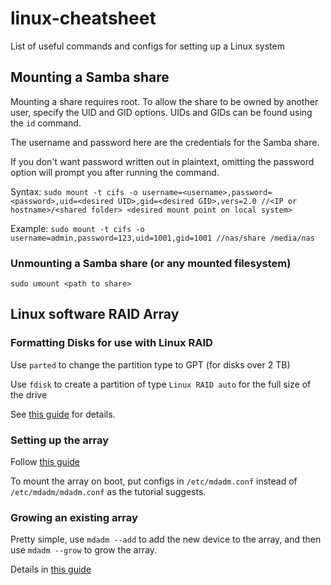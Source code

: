 # linux-cheatsheet
List of useful commands and configs for setting up a Linux system

## Mounting a Samba share
Mounting a share requires root. To allow the share to be owned by another user, specify the UID and GID options. UIDs and GIDs can be found using the `id` command.

The username and password here are the credentials for the Samba share.

If you don't want password written out in plaintext, omitting the password option will prompt you after running the command. 

Syntax:
`sudo mount -t cifs -o username=<username>,password=<password>,uid=<desired UID>,gid=<desired GID>,vers=2.0 //<IP or hostname>/<shared folder> <desired mount point on local system>`

Example:
`sudo mount -t cifs -o username=admin,password=123,uid=1001,gid=1001 //nas/share /media/nas`

### Unmounting a Samba share (or any mounted filesystem)
`sudo umount <path to share>`

## Linux software RAID Array

### Formatting Disks for use with Linux RAID

Use `parted` to change the partition type to GPT (for disks over 2 TB)

Use `fdisk` to create a partition of type `Linux RAID auto` for the full size of the drive

See [this guide](https://www.tecmint.com/create-raid-6-in-linux/) for details.

### Setting up the array

Follow [this guide](https://www.digitalocean.com/community/tutorials/how-to-create-raid-arrays-with-mdadm-on-ubuntu-18-04)

To mount the array on boot, put configs in `/etc/mdadm.conf` instead of `/etc/mdadm/mdadm.conf` as the tutorial suggests.

### Growing an existing array

Pretty simple, use `mdadm --add` to add the new device to the array, and then use `mdadm --grow` to grow the array.

Details in [this guide](http://www.ewams.net/?date=2014/03/29&view=Expanding_a_RAID6_volume_with_mdadm)
